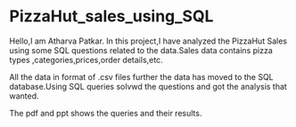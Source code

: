 # PizzaHut_sales_using_SQL


Hello,I am Atharva Patkar. In this project,I have analyzed the PizzaHut Sales using some SQL
questions related to the data.Sales data contains pizza types ,categories,prices,order details,etc.

All the data in format of .csv files further the data has moved to the SQL database.Using SQL queries solvwd the questions and got the analysis that wanted.

The pdf and ppt shows the queries and their results.

